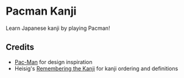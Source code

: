 # Pacman Kanji

Learn Japanese kanji by playing Pacman!

## Credits

- [Pac-Man](https://en.wikipedia.org/wiki/Pac-Man) for design inspiration
- Heisig's [Remembering the Kanji](https://en.wikipedia.org/wiki/Remembering_the_Kanji_and_Remembering_the_Hanzi) for kanji ordering and definitions
